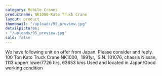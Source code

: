 ```yaml
---
category: Mobile Cranes
productname: NK1000-Kato Truck Crane
layout: product
thumbnail: "/uploads/95_preview.jpg"
detailpictures:
- "/uploads/95_preview.jpg"
sold: false
---
```


We have following unit on offer from Japan. Please consider and reply.
100&nbsp;Ton&nbsp;Kato Truck&nbsp;Crane
NK1000,&nbsp; 1991yr,&nbsp;&nbsp;S.N. 101076, chassis Nissan, 1113 upper/ lower7726 hrs, 63653 kms
Used and located in Japan/Good working condition


